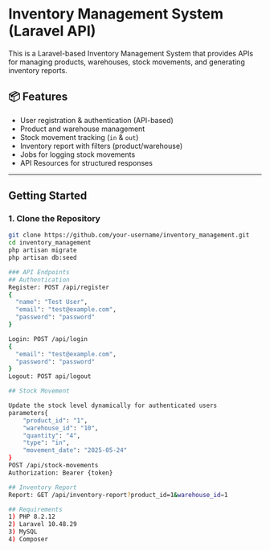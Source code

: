 # Inventory Management System (Laravel API)

This is a Laravel-based Inventory Management System that provides APIs for managing products, warehouses, stock movements, and generating inventory reports.

## 📦 Features

- User registration & authentication (API-based)
- Product and warehouse management
- Stock movement tracking (`in` & `out`)
- Inventory report with filters (product/warehouse)
- Jobs for logging stock movements
- API Resources for structured responses

---

##  Getting Started

### 1. Clone the Repository

```bash
git clone https://github.com/your-username/inventory_management.git
cd inventory_management
php artisan migrate
php artisan db:seed

### API Endpoints
## Authentication
Register: POST /api/register
{
  "name": "Test User",
  "email": "test@example.com",
  "password": "password"
}

Login: POST /api/login
{
  "email": "test@example.com",
  "password": "password"
}
Logout: POST api/logout

## Stock Movement

Update the stock level dynamically for authenticated users
parameters{
    "product_id": "1",
    "warehouse_id": "10",
    "quantity": "4",
    "type": "in",
    "movement_date": "2025-05-24"
}
POST /api/stock-movements
Authorization: Bearer {token}

## Inventory Report
Report: GET /api/inventory-report?product_id=1&warehouse_id=1

## Requirements
1) PHP 8.2.12
2) Laravel 10.48.29
3) MySQL
4) Composer

